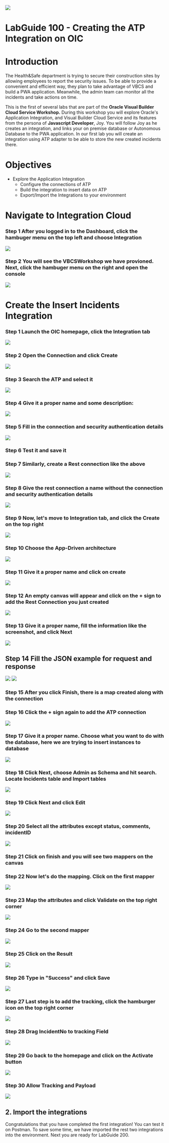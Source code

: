 ![](images/100/Picture-Title.png)

# LabGuide 100 - Creating the ATP Integration on OIC

# Introduction

The Health&Safe department is trying to secure their construction sites by allowing employees to report the security issues. To
be able to provide a convenient and efficient way, they plan to take advantage of VBCS and build a PWA application. Meanwhile,
the admin team can monitor all the incidents and take actions on time.

This is the first of several labs that are part of the **Oracle Visual Builder Cloud Service Workshop.** During this workshop you will explore Oracle's  Application Integration, and Visual Builder Cloud Service and its features from the persona of **Javascript Developer**, Joy. You will follow Joy as he creates an integration, and links your on premise database or Autonomous Database to the PWA application. In our first lab you will create an integration using ATP adapter to be able to store the new created incidents there.

# Objectives

- Explore the Application Integration
  - Configure the connections of ATP
  - Build the integration to insert data on ATP
  - Export/Import the Integrations to your environment

# Navigate to Integration Cloud

### Step 1 After you logged in to the Dashboard, click the hambuger menu on the top left and choose **Integration**
![](images/100/1.png)

### Step 2 You will see the **VBCSWorkshop** we have provioned. Next, click the hambuger menu on the right and open the console
![](images/100/2.png)

# Create the Insert Incidents Integration

### Step 1 Launch the OIC homepage, click the Integration tab
![](images/100/oic1.png)

### Step 2  Open the **Connection** and click **Create**
![](images/100/oic2.png)

### Step 3 Search the ATP and select it
![](images/100/oic3.png)

### Step 4 Give it a proper name and some description:
![](images/100/oic4.png)

### Step 5 Fill in the connection and security authentication details
![](images/100/oic5.png)

### Step 6 Test it and save it

### Step 7 Similarly, create a Rest connection like the above
![](images/100/oic6.png)

### Step 8 Give the rest connection a name without the connection and security authentication details
![](images/100/oic7.png)

### Step 9 Now, let's move to Integration tab, and click the Create on the top right
![](images/100/oic8.png)

### Step 10 Choose the App-Driven architecture
![](images/100/oic9.png)

### Step 11 Give it a proper name and click on create
![](images/100/oic10.png)

### Step 12 An empty canvas will appear and click on the + sign to add the Rest Connection you just created
![](images/100/oic11.png)

### Step 13 Give it a proper name, fill the information like the screenshot, and click Next
![](images/100/oic12.png)

## Step 14 Fill the JSON example for request and response
![](images/100/oic13.png)
![](images/100/oic14.png)

### Step 15 After you click Finish, there is a map created along with the connection

### Step 16 Click the + sign again to add the ATP connection
![](images/100/oic16.png)

### Step 17 Give it a proper name. Choose what you want to do with the database, here we are trying to insert instances to database
![](images/100/oic17.png)

### Step 18  Click Next, choose **Admin** as Schema and hit search. Locate **Incidents** table and Import tables
![](images/100/oic18.png)

### Step 19 Click Next and click **Edit**
![](images/100/oic20.png)

### Step 20 Select all the attributes except **status, comments, incidentID**
![](images/100/oic19.png)


### Step 21 Click on finish and you will see two mappers on the canvas


### Step 22 Now let's do the mapping. Click on the first mapper
![](images/100/oic21.png)

### Step 23 Map the attributes and click Validate on the top right corner
![](images/100/oic22.png)

### Step 24 Go to the second mapper
![](images/100/oic23.png)

### Step 25 Click on the **Result**
![](images/100/oic24.png)

### Step 26 Type in "Success" and click Save
![](images/100/oic25.png)

### Step 27 Last step is to add the tracking, click the hamburger icon on the top right corner
![](images/100/oic26.png)

### Step 28 Drag **IncidentNo** to tracking Field
![](images/100/oic27.png)

### Step 29 Go back to the homepage and click on the Activate button
![](images/100/oic28.png)

### Step 30 Allow Tracking and Payload
![](images/100/oic29.png)


##  2. Import the integrations

Congratulations that you have completed the first integration! You can test it on Postman. To save some time, we have imported the rest two integrations into the environment. Next you are ready for LabGuide 200.
